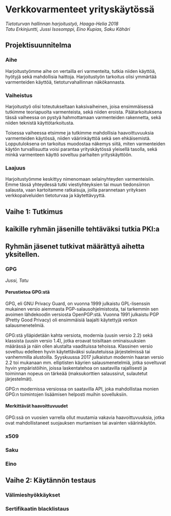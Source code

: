 # Verkkovarmenteet yrityskäytössä
*Tietoturvan hallinnan harjoitustyö, Haaga-Helia 2018*  
*Tatu Erkinjuntti, Jussi Isosomppi, Eino Kupias, Saku Kähäri*

## Projektisuunnitelma
### Aihe
Harjoitustyömme aihe on vertailla eri varmenteita, tutkia niiden käyttöä, hyötyjä sekä mahdollisia haittoja. Harjoitustyön tarkoitus olisi ymmärtää varmenteiden käyttöä, tietoturvahallinnan näkökannasta.

### Vaiheistus
Harjoitustyö olisi toteutukseltaan kaksivaiheinen, joisa ensimmäisessä tutkimme teoriapuolta varmenteista, sekä niiden eroista. Päätarkoituksena tässä vaiheessa on pystyä hahmottamaan varmenteiden rakennetta, sekä niiden teknistä käyttötarkoitusta.

Toisessa vaiheessa etsimme ja tutkimme mahdollisia haavoittuvuuksia varmenteiden käytössä, niiden väärinkäyttöä sekä sen ehkäisemistä. Lopputuloksena on tarkoitus muodostaa näkemys siitä, miten varmenteiden käytön turvallisuutta voisi parantaa yrityskäytössä yleisellä tasolla, sekä minkä varmenteen käyttö soveltuu parhaiten yrityskäyttöön.

### Laajuus
Harjoitustyömme keskittyy nimenomaan selainyhteyden varmenteisiin. Emme tässä yhteydessä tutki viestiyhteyksien tai muun tiedonsiirron salausta, vaan kartoitamme ratkaisuja, joilla parannetaan yrityksen verkkopalveluiden tietoturvaa ja käytettävyyttä.

## Vaihe 1: Tutkimus
## kaikille ryhmän jäsenille tehtäväksi tutkia PKI:a
## Ryhmän jäsenet tutkivat määrättyä aihetta yksitellen. 
### GPG
*Jussi, Tatu*
#### Perustietoa GPG:stä
GPG, eli GNU Privacy Guard, on vuonna 1999 julkaistu GPL-lisenssin mukainen versio aiemmasta PGP-salausohjelmistosta, tai tarkemmin sen avoimen lähdekoodin versiosta OpenPGP:stä. Vuonna 1991 julkaistu PGP (Pretty Good Privacy) oli ensimmäisiä laajalti käytettyjä verkon salausmenetelmiä.

GPG:stä ylläpidetään kahta versiota, modernia (uusin versio 2.2) sekä klassista (uusin versio 1.4), jotka eroavat toisiltaan ominaisuuksien määrässä ja näin ollen alustalta vaadituissa tehoissa. Klassinen versio soveltuu edelleen hyvin käytettäväksi sulautetuissa järjestelmissä tai vanhemmilla alustoilla. Syyskuussa 2017 julkaistun modernin haaran versio 2.2 toi mukanaan mm. elliptisten käyrien salausmenetelmiä, jotka soveltuvat hyvin ympäristöihin, joissa laskentatehoa on saatavilla rajallisesti ja toiminnan nopeus on tärkeää (maksukorttien salaussirut, sulautetut järjestelmät).

GPG:n modernissa versiossa on saatavilla API, joka mahdollistaa monien GPG:n toimintojen lisäämisen helposti muihin sovelluksiin.
#### Merkittävät haavoittuvuudet
GPG:ssä on vuosien varrella ollut muutamia vakavia haavoittuvuuksia, jotka ovat mahdollistaneet suojauksen murtamisen tai avainten väärinkäytön.
### x509
###	Saku
###	Eino

## Vaihe 2: Käytännön testaus
### Välimieshyökkäykset

### Sertifikaatin blacklistaus
